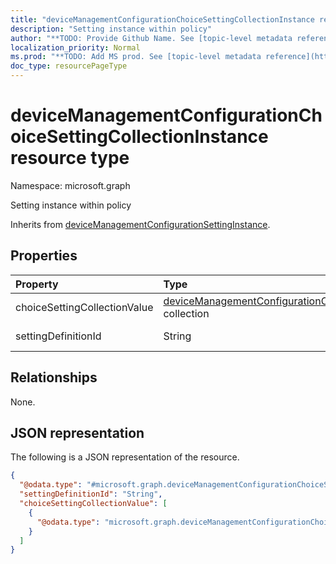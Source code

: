 ```yaml
---
title: "deviceManagementConfigurationChoiceSettingCollectionInstance resource type"
description: "Setting instance within policy"
author: "**TODO: Provide Github Name. See [topic-level metadata reference](https://msgo.azurewebsites.net/add/document/guidelines/metadata.html#topic-level-metadata)**"
localization_priority: Normal
ms.prod: "**TODO: Add MS prod. See [topic-level metadata reference](https://msgo.azurewebsites.net/add/document/guidelines/metadata.html#topic-level-metadata)**"
doc_type: resourcePageType
---
```


# deviceManagementConfigurationChoiceSettingCollectionInstance resource type

Namespace: microsoft.graph



Setting instance within policy


Inherits from [deviceManagementConfigurationSettingInstance](../resources/devicemanagementconfigurationsettinginstance.md).

## Properties
|Property|Type|Description|
|:---|:---|:---|
|choiceSettingCollectionValue|[deviceManagementConfigurationChoiceSettingValue](../resources/devicemanagementconfigurationchoicesettingvalue.md) collection|Choice setting collection value|
|settingDefinitionId|String|Setting Definition Id Inherited from [deviceManagementConfigurationSettingInstance](../resources/devicemanagementconfigurationsettinginstance.md)|

## Relationships
None.

## JSON representation
The following is a JSON representation of the resource.
<!-- {
  "blockType": "resource",
  "@odata.type": "microsoft.graph.deviceManagementConfigurationChoiceSettingCollectionInstance"
}
-->
``` json
{
  "@odata.type": "#microsoft.graph.deviceManagementConfigurationChoiceSettingCollectionInstance",
  "settingDefinitionId": "String",
  "choiceSettingCollectionValue": [
    {
      "@odata.type": "microsoft.graph.deviceManagementConfigurationChoiceSettingValue"
    }
  ]
}
```

